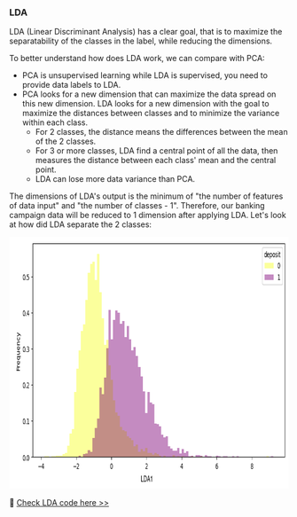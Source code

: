 ### LDA

LDA (Linear Discriminant Analysis) has a clear goal, that is to maximize the separatability of the classes in the label, while reducing the dimensions.

To better understand how does LDA work, we can compare with PCA:
* PCA is unsupervised learning while LDA is supervised, you need to provide data labels to LDA.
* PCA looks for a new dimension that can maximize the data spread on this new dimension. LDA looks for a new dimension with the goal to maximize the distances between classes and to minimize the variance within each class.
  * For 2 classes, the distance means the differences between the mean of the 2 classes.
  * For 3 or more classes, LDA find a central point of all the data, then measures the distance between each class' mean and the central point.
  * LDA can lose more data variance than PCA.

The dimensions of LDA's output is the minimum of "the number of features of data input" and "the number of classes - 1". Therefore, our banking campaign data will be reduced to 1 dimension after applying LDA. Let's look at how did LDA separate the 2 classes:

<img src="https://github.com/lady-h-world/My_Garden/blob/main/images/Crystal_Ball_images/camapign_dim_redu_images/data_lda.png" width="859" height="454" />

🌻 [Check LDA code here >>][1]


[1]:https://github.com/lady-h-world/My_Garden/blob/main/code/crystal_ball/data_collector/magic_dimensional_reduction.ipynb
